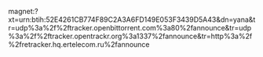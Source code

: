 magnet:?xt=urn:btih:52E4261CB774F89C2A3A6FD149E053F3439D5A43&dn=yana&tr=udp%3a%2f%2ftracker.openbittorrent.com%3a80%2fannounce&tr=udp%3a%2f%2ftracker.opentrackr.org%3a1337%2fannounce&tr=http%3a%2f%2fretracker.hq.ertelecom.ru%2fannounce
